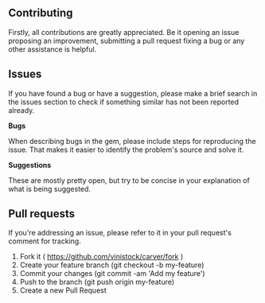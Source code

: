 ## Contributing

Firstly, all contributions are greatly appreciated. Be it opening an issue proposing an improvement, submitting a pull request fixing a bug or any other assistance is helpful.

## Issues

If you have found a bug or have a suggestion, please make a brief search in the issues section to check if something similar has not been reported already.

**Bugs**

When describing bugs in the gem, please include steps for reproducing the issue. That makes it easier to identify the problem's source and solve it.

**Suggestions**

These are mostly pretty open, but try to be concise in your explanation of what is being suggested.

## Pull requests

If you're addressing an issue, please refer to it in your pull request's comment for tracking.

1. Fork it ( https://github.com/vinistock/carver/fork )
2. Create your feature branch (git checkout -b my-feature)
3. Commit your changes (git commit -am 'Add my feature')
4. Push to the branch (git push origin my-feature)
5. Create a new Pull Request
